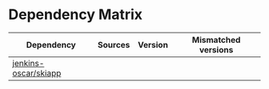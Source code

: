 # Dependency Matrix

Dependency | Sources | Version | Mismatched versions
---------- | ------- | ------- | -------------------
[jenkins-oscar/skiapp](https://github.com/jenkins-oscar/skiapp.git) |  | []() | 
